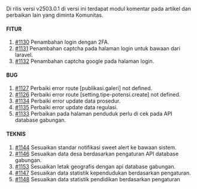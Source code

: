 Di rilis versi v2503.0.1 di versi ini terdapat modul komentar pada artikel dan perbaikan lain yang diminta Komunitas.

#### FITUR

1. [#1130](https://github.com/OpenSID/OpenDK/issues/1130) Penambahan login dengan 2FA.
2. [#1131](https://github.com/OpenSID/OpenDK/issues/1131) Penambahan captcha pada halaman login untuk bawaan dari laravel.
3. [#1132](https://github.com/OpenSID/OpenDK/issues/1132) Penambahan captcha google pada halaman login.

#### BUG
1. [#1127](https://github.com/OpenSID/OpenDK/issues/1127) Perbaiki error route [publikasi.galeri] not defined.
2. [#1126](https://github.com/OpenSID/OpenDK/issues/1126) Perbaiki error route [setting.tipe-potensi.create] not defined.
3. [#1134](https://github.com/OpenSID/OpenDK/issues/1134) Perbaiki error update data prosedur.
4. [#1135](https://github.com/OpenSID/OpenDK/issues/1135) Perbaiki error update data regulasi.
5. [#1133](https://github.com/OpenSID/OpenDK/issues/1133) Perbaikan pada halaman penduduk perlu di cek pada API database gabungan.

#### TEKNIS

1. [#1144](https://github.com/OpenSID/OpenDK/issues/1144) Sesuaikan standar notifikasi sweet alert ke bawaan sistem.
2. [#1146](https://github.com/OpenSID/OpenDK/issues/1146) Sesuaikan data desa berdasarkan pengaturan API database gabungan.
3. [#1153](https://github.com/OpenSID/OpenDK/issues/1153) Sesuaikan letak geografis dengan api database gabungan.
4. [#1147](https://github.com/OpenSID/OpenDK/issues/1147) Sesuaikan data statistik kependudukan berdasarkan pengaturan.
5. [#1148](https://github.com/OpenSID/OpenDK/issues/1148) Sesuaikan data statistik pendidikan berdasarkan pengaturan
